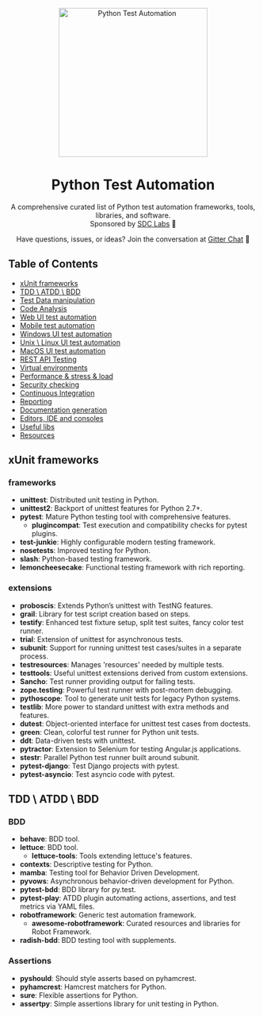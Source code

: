 <p align="center">
  <img src="https://your-logo-url-here" alt="Python Test Automation" width="300" />
</p>

<h1 align="center">Python Test Automation</h1>

<p align="center">
  A comprehensive curated list of Python test automation frameworks, tools, libraries, and software. 
  <br/>Sponsored by <a href="http://sdclabs.com">SDC Labs</a> 🚀
</p>

<p align="center">
  Have questions, issues, or ideas? Join the conversation at <a href="https://gitter.im/atinfo/awesome-test-automation">Gitter Chat</a> 💬
</p>

## Table of Contents

- [xUnit frameworks](#xunit-frameworks)
- [TDD \ ATDD \ BDD](#tdd--atdd--bdd)
- [Test Data manipulation](#test-data-manipulation)
- [Code Analysis](#code-analysis)
- [Web UI test automation](#web-ui-test-automation)
- [Mobile test automation](#mobile-test-automation)
- [Windows UI test automation](#windows-ui-test-automation)
- [Unix \ Linux UI test automation](#unix--linux-ui-test-automation)
- [MacOS UI test automation](#macos-ui-test-automation)
- [REST API Testing](#rest-api-testing)
- [Virtual environments](#virtual-environments)
- [Performance & stress & load](#performance--stress--load)
- [Security checking](#security-checking)
- [Continuous Integration](#continuous-integration)
- [Reporting](#reporting)
- [Documentation generation](#documentation-generation)
- [Editors, IDE and consoles](#editors-ide-and-consoles)
- [Useful libs](#useful-libs)
- [Resources](#resources)

## xUnit frameworks

### frameworks
- **unittest**: Distributed unit testing in Python.
- **unittest2**: Backport of unittest features for Python 2.7+.
- **pytest**: Mature Python testing tool with comprehensive features.
  - **plugincompat**: Test execution and compatibility checks for pytest plugins.
- **test-junkie**: Highly configurable modern testing framework.
- **nosetests**: Improved testing for Python.
- **slash**: Python-based testing framework.
- **lemoncheesecake**: Functional testing framework with rich reporting.

### extensions
- **proboscis**: Extends Python’s unittest with TestNG features.
- **grail**: Library for test script creation based on steps.
- **testify**: Enhanced test fixture setup, split test suites, fancy color test runner.
- **trial**: Extension of unittest for asynchronous tests.
- **subunit**: Support for running unittest test cases/suites in a separate process.
- **testresources**: Manages 'resources' needed by multiple tests.
- **testtools**: Useful unittest extensions derived from custom extensions.
- **Sancho**: Test runner providing output for failing tests.
- **zope.testing**: Powerful test runner with post-mortem debugging.
- **pythoscope**: Tool to generate unit tests for legacy Python systems.
- **testlib**: More power to standard unittest with extra methods and features.
- **dutest**: Object-oriented interface for unittest test cases from doctests.
- **green**: Clean, colorful test runner for Python unit tests.
- **ddt**: Data-driven tests with unittest.
- **pytractor**: Extension to Selenium for testing Angular.js applications.
- **stestr**: Parallel Python test runner built around subunit.
- **pytest-django**: Test Django projects with pytest.
- **pytest-asyncio**: Test asyncio code with pytest.

## TDD \ ATDD \ BDD

### BDD
- **behave**: BDD tool.
- **lettuce**: BDD tool.
  - **lettuce-tools**: Tools extending lettuce's features.
- **contexts**: Descriptive testing for Python.
- **mamba**: Testing tool for Behavior Driven Development.
- **pyvows**: Asynchronous behavior-driven development for Python.
- **pytest-bdd**: BDD library for py.test.
- **pytest-play**: ATDD plugin automating actions, assertions, and test metrics via YAML files.
- **robotframework**: Generic test automation framework.
  - **awesome-robotframework**: Curated resources and libraries for Robot Framework.
- **radish-bdd**: BDD testing tool with supplements.

### Assertions
- **pyshould**: Should style asserts based on pyhamcrest.
- **pyhamcrest**: Hamcrest matchers for Python.
- **sure**: Flexible assertions for Python.
- **assertpy**: Simple assertions library for unit testing in Python.
  <!-- and so on... -->
